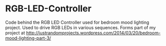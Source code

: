 RGB-LED-Controller
==================

Code behind the RGB LED Controller used for bedroom mood lighting project.
Used to drive RGB LEDs in various sequences.
Forms part of my project at http://justrandomprojects.wordpress.com/2014/03/20/bedroom-mood-lighting-part-3/
